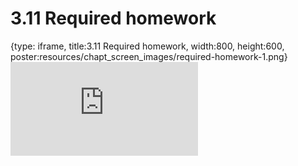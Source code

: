 # 3.11 Required homework
 
{type: iframe, title:3.11 Required homework, width:800, height:600, poster:resources/chapt_screen_images/required-homework-1.png}
![](https://mccoy-lab.github.io/hgv_modules/no_toc/required-homework-1.html)
 

 
